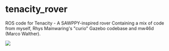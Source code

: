 # tenacity_rover
ROS code for Tenacity - A SAWPPY-inspired rover
Containing a mix of code from myself, Rhys Mainwaring's "curio" Gazebo codebase and mw46d (Marco Walther). 

![](images/tenacity_rover.png)
